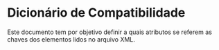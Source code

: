 # Dicionário de Compatibilidade
Este documento tem por objetivo definir a quais atributos se referem as chaves dos elementos lidos no arquivo XML.
